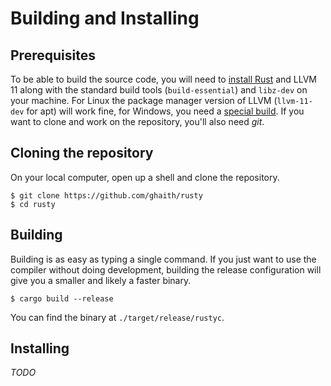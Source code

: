 # Building and Installing

## Prerequisites
To be able to build the source code, you will need to [install Rust](https://www.rust-lang.org/tools/install)
and LLVM 11 along with the standard build tools (`build-essential`) and `libz-dev` on your machine. 
For Linux the package manager version of LLVM (`llvm-11-dev` for apt) will work fine, for Windows, you need a
[special build](https://github.com/ghaith/llvm-package-windows/releases/tag/v11.0.1). If you want to
clone and work on the repository, you'll also need _git_.

## Cloning the repository
On your local computer, open up a shell and clone the repository.
```
$ git clone https://github.com/ghaith/rusty
$ cd rusty
```

## Building
Building is as easy as typing a single command. If you just want to use the
compiler without doing development, building the release configuration will
give you a smaller and likely a faster binary.
```
$ cargo build --release
```

You can find the binary at `./target/release/rustyc`.

## Installing
_TODO_
